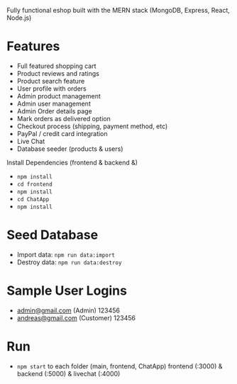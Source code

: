 Fully functional eshop built with the MERN stack (MongoDB, Express, React, Node.js)

# Features
* Full featured shopping cart
* Product reviews and ratings
* Product search feature
* User profile with orders
* Admin product management
* Admin user management
* Admin Order details page
* Mark orders as delivered option
* Checkout process (shipping, payment method, etc)
* PayPal / credit card integration
* Live Chat
* Database seeder (products & users)

Install Dependencies (frontend & backend &)
-  ```npm install``` 
- ```cd frontend```
- ```npm install```
- ```cd ChatApp```
- ```npm install``` 

# Seed Database
- Import data: ```npm run data:import```
- Destroy data: ```npm run data:destroy```

# Sample User Logins
- admin@gmail.com (Admin)  123456
- andreas@gmail.com (Customer)  123456

# Run
*  ```npm start``` 
   to each folder (main, frontend, ChatApp) frontend (:3000) & backend (:5000) & livechat (:4000)
